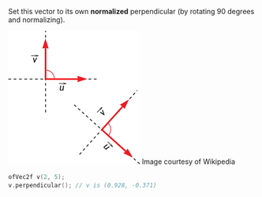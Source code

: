 Set this vector to its own **normalized** perpendicular (by rotating 90 degrees and normalizing).

![PERPENDICULAR](../images/ofVec2f.perpendicular.perpendicular.png)
Image courtesy of Wikipedia

```cpp
ofVec2f v(2, 5);
v.perpendicular(); // v is (0.928, -0.371)
```
